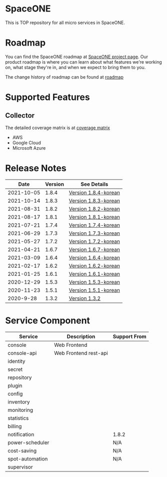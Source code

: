 # SpaceONE

This is TOP repository for all micro services in SpaceONE.

# Roadmap

You can find the SpaceONE roadmap at [SpaceONE project page](https://github.com/spaceone-dev/spaceone/projects/1).
Our product roadmap is where you can learn about what features we're working on, what stage they're in, 
and when we expect to bring them to you.

The change history of roadmap can be found at [roadmap](./roadmap.md)

# Supported Features

## Collector

The detailed coverage matrix is at [coverage matrix](./docs/collector_coverage.md)

* AWS
* Google Cloud
* Microsoft Azure

# Release Notes

| Date        |  Version   | See Details  |
| ---         | ----       | ----         |
| 2021-10-05  | 1.8.4      | [Version 1.8.4-korean](./release_notes/ko/version_1.8.4.md)|
| 2021-10-14  | 1.8.3      | [Version 1.8.3-korean](./release_notes/ko/version_1.8.3.md)|
| 2021-08-31  | 1.8.2      | [Version 1.8.2-korean](./release_notes/ko/version_1.8.2.md)|
| 2021-08-17  | 1.8.1      | [Version 1.8.1-korean](./release_notes/ko/version_1.8.1.md)|
| 2021-07-21  | 1.7.4      | [Version 1.7.4-korean](./release_notes/ko/version_1.7.4.md)|
| 2021-06-29  | 1.7.3      | [Version 1.7.3-korean](./release_notes/ko/version_1.7.3.md)|
| 2021-05-27  | 1.7.2      | [Version 1.7.2-korean](./release_notes/ko/version_1.7.2.md)|
| 2021-04-21  | 1.6.7      | [Version 1.6.7-korean](./release_notes/ko/version_1.6.7.md)|
| 2021-03-09  | 1.6.4      | [Version 1.6.4-korean](./release_notes/ko/version_1.6.4.md)|
| 2021-02-17  | 1.6.2      | [Version 1.6.2-korean](./release_notes/ko/version_1.6.2.md)|
| 2021-01-25  | 1.6.1      | [Version 1.6.1-korean](./release_notes/ko/version_1.6.1.md)|
| 2020-12-29  | 1.5.3      | [Version 1.5.3-korean](./release_notes/ko/version_1.5.3.md)|
| 2020-11-23  | 1.5.1      | [Version 1.5.1-korean](./release_notes/ko/version_1.5.1.md)|
| 2020-9-28   | 1.3.2      | [Version 1.3.2](./release_notes/en/version_1.3.2.md) |

# Service Component

| Service	| Description           	| Support From |
| ---           | ---                           | ---          |
| console       | Web Frontend                  |              |
| console-api   | Web Frontend rest-api         |              |
| identity      |                               |              |
| secret        |                               |              |
| repository    |                               |              |
| plugin        |                               |              |
| config        |                               |              |
| inventory     |                               |              |
| monitoring    |                               |              |
| statistics    |                               |              |
| billing       |                               |              |
| notification  |                               | 1.8.2        |
| power-scheduler |                             | N/A          |
| cost-saving   |                               | N/A          |
| spot-automation |                             | N/A          |
| supervisor    |                               |              |

